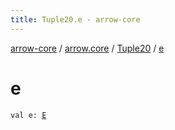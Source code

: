 ```yaml
---
title: Tuple20.e - arrow-core
---
```


[arrow-core](../../index.html) / [arrow.core](../index.html) / [Tuple20](index.html) / [e](./e.html)

# e

`val e: `[`E`](index.html#E)